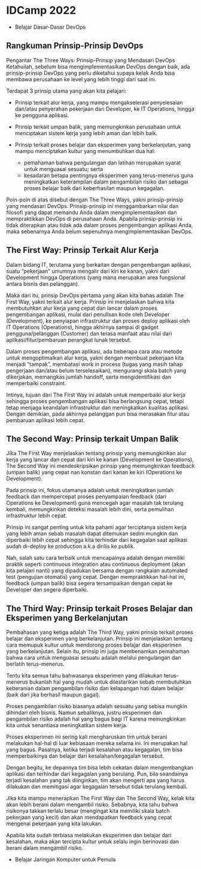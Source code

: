 # IDCamp 2022

- Belajar Dasar-Dasar DevOps

## Rangkuman Prinsip-Prinsip DevOps


Pengantar The Three Ways: Prinsip-Prinsip yang Mendasari DevOps
Ketahuilah, sebelum bisa mengimplementasikan DevOps dengan baik, ada prinsip-prinsip DevOps yang perlu diketahui supaya kelak Anda bisa membawa perusahaan ke level yang lebih tinggi dari saat ini.

Terdapat 3 prinsip utama yang akan kita pelajari:

- Prinsip terkait alur kerja, yang mampu mengakselerasi penyelesaian dan/atau penyerahan pekerjaan dari Developer, ke IT Operations, hingga ke pengguna aplikasi. 
- Prinsip terkait umpan balik, yang memungkinkan perusahaan untuk menciptakan sistem kerja yang lebih aman dan lebih baik. 
- Prinsip terkait proses belajar dan eksperimen yang berkelanjutan, yang mampu menciptakan kultur yang menumbuhkan dua hal:

  - pemahaman bahwa pengulangan dan latihan merupakan syarat untuk menguasai sesuatu; serta 
  - kesadaran betapa pentingnya eksperimen yang terus-menerus guna meningkatkan keterampilan dalam pengambilan risiko dan sebagai proses belajar baik dari keberhasilan maupun kegagalan.

Poin-poin di atas disebut dengan The Three Ways, yakni prinsip-prinsip yang mendasari DevOps. Prinsip-prinsip ini menggambarkan nilai dan filosofi yang dapat memandu Anda dalam mengimplementasikan dan mempraktikkan DevOps di perusahaan Anda. Apabila prinsip-prinsip ini tidak diterapkan atau tidak ada dalam proses pengembangan aplikasi Anda, maka sebenarnya Anda belum sepenuhnya mengimplementasikan DevOps.



## The First Way: Prinsip Terkait Alur Kerja
Dalam bidang IT, terutama yang berkaitan dengan pengembangan aplikasi, suatu “pekerjaan” umumnya mengalir dari kiri ke kanan, yakni dari Development hingga Operations (yang mana merupakan area fungsional antara bisnis dan pelanggan).

Maka dari itu, prinsip DevOps pertama yang akan kita bahas adalah The First Way, yakni terkait alur kerja. Prinsip ini menjelaskan bahwa kita membutuhkan alur kerja yang cepat dan lancar dalam proses pengembangan aplikasi, mulai dari penulisan kode oleh Developer (Development), ke penyiapan infrastruktur dan proses deploy aplikasi oleh IT Operations (Operations), hingga akhirnya sampai di gadget pengguna/pelanggan (Customer) dan terasa manfaat atau nilai dari aplikasi/fitur/pembaruan perangkat lunak tersebut.

Dalam proses pengembangan aplikasi, ada beberapa cara atau metode untuk mengoptimalkan alur kerja, yakni dengan membuat pekerjaan kita menjadi “tampak”, membatasi work in process (tugas yang masih tahap pengerjaan dan/atau belum terselesaikan), mengurangi skala batch yang dikerjakan, memangkas jumlah handoff, serta mengidentifikasi dan memperbaiki constraint.

Intinya, tujuan dari The First Way ini adalah untuk memperbaiki alur kerja sehingga proses pengembangan aplikasi bisa berlangsung cepat, tetapi tetap menjaga keandalan infrastruktur dan meningkatkan kualitas aplikasi. Dengan demikian, pada akhirnya pelanggan pun bisa merasakan fitur atau pembaruan aplikasi lebih cepat.



## The Second Way: Prinsip terkait Umpan Balik
Jika The First Way menjelaskan tentang prinsip yang memungkinkan alur kerja yang lancar dan cepat dari kiri ke kanan (Development ke Operations), The Second Way ini mendeskripsikan prinsip yang memungkinkan feedback (umpan balik) yang cepat nan konstan dari kanan ke kiri (Operations ke Development).

Pada prinsip ini, fokus utamanya adalah untuk meningkatkan jumlah feedback dan mempercepat proses penyampaian feedback (dari Operations ke Development) guna mencegah agar masalah tak terulang kembali, memungkinkan deteksi masalah lebih dini, serta pemulihan infrastruktur lebih cepat.

Prinsip ini sangat penting untuk kita pahami agar terciptanya sistem kerja yang lebih aman sebab masalah dapat ditemukan sedini mungkin dan diperbaiki lebih cepat sehingga kita terhindar dari kegagalan saat aplikasi sudah di-deploy ke production a.k.a dirilis ke publik.

Nah, salah satu cara terbaik untuk mencapainya adalah dengan memiliki praktik seperti continuous integration atau continuous deployment (akan kita pelajari nanti) yang dipadukan bersama dengan rangkaian automated test (pengujian otomatis) yang cepat. Dengan mempraktikkan hal-hal ini, feedback (umpan balik) bisa segera tersampaikan dengan cepat ke Developer dan segera diperbaiki.



## The Third Way: Prinsip terkait Proses Belajar dan Eksperimen yang Berkelanjutan
Pembahasan yang ketiga adalah The Third Way, yakni prinsip terkait proses belajar dan eksperimen yang berkelanjutan. Prinsip ini menjelaskan tentang cara memupuk kultur untuk mendorong proses belajar dan eksperimen yang berkelanjutan. Selain itu, prinsip ini juga membenamkan pemahaman bahwa cara untuk menguasai sesuatu adalah melalui pengulangan dan berlatih terus-menerus.

Tentu kita semua tahu bahwasanya eksperimen yang dilakukan terus-menerus bukanlah hal yang mudah untuk dilestarikan sebab membutuhkan keberanian dalam pengambilan risiko dan kelapangan hati dalam belajar (baik dari jika berhasil maupun gagal).

Proses pengambilan risiko biasanya adalah sesuatu yang sebisa mungkin dihindari oleh bisnis. Namun sebaliknya, justru eksperimen dan pengambilan risiko adalah hal yang bagus bagi IT karena memungkinkan kita untuk senantiasa meningkatkan sistem kerja.

Proses eksperimen ini sering kali mengharuskan tim untuk berani melakukan hal-hal di luar kebiasaan mereka selama ini. Ini merupakan hal yang bagus. Pasalnya, ketika terjadi kesalahan atau kegagalan, tim bisa memperbaikinya dan belajar dari kesalahan/kegagalan tersebut.

Dengan begitu, ke depannya tim bisa lebih cekatan dalam mengembangkan aplikasi dan terhindar dari kegagalan yang berulang. Pun, bila seandainya terjadi kesalahan yang tak diinginkan, tim akan mengerti apa yang harus dilakukan dan memitigasi agar kegagalan tersebut tidak terulang kembali.

Jika kita mampu menerapkan The First Way dan The Second Way, kelak kita akan lebih berani dalam mengambil risiko. Sebabnya, kita tahu bahwa risikonya takkan terlalu besar (mengingat kita memiliki skala batch pekerjaan yang kecil) dan akan mendapatkan feedback yang cepat mengenai pekerjaan yang kita lakukan.

Apabila kita sudah terbiasa melakukan eksperimen dan belajar dari kesalahan, maka akan tercipta kultur untuk selalu ingin berinovasi dan berani dalam mengambil risiko.

- Belajar Jaringan Komputer untuk Pemula
